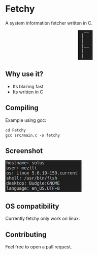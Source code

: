 # Fetchy
A system information fetcher written in C.

<p align="center">
  <img src="https://github.com/MeztliRA/Fetchy/blob/main/images/logo.png" alt="Fetchy logo"/>
</p>

## Why use it?
- Its blazing fast
- Its written in C

## Compiling
Example using gcc:
```
cd Fetchy
gcc src/main.c -o fetchy
```

## Screenshot
![Screenshot](images/fetchy%20screenshot3.png)

## OS compatibility
Currently fetchy only work on linux.

## Contributing
Feel free to open a pull request.